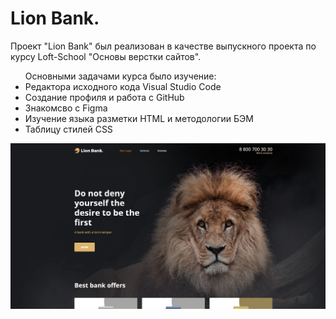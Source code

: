 <H1>Lion Bank.</H1>
Проект "Lion Bank" был реализован в качестве выпускного проекта по курсу Loft-School "Основы верстки сайтов".
<ul>Основными задачами курса было изучение:
<li>Редактора исходного кода Visual Studio Code</li>
<li>Создание профиля и работа с GitHub</li>
<li>Знакомсво с Figma</li>
<li>Изучение языка разметки HTML и методологии БЭМ</li>
<li>Таблицу стилей CSS</li>
 </ul>
<img src='./LionBank.jpg'></img>

